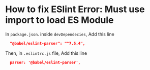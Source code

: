 # How to fix ESlint Error: Must use import to load ES Module


In `package.json`. inside `devDependecies`, Add this line
```json
  "@babel/eslint-parser": "^7.5.4",
```
Then, in `.eslintrc.js` file, Add this line
```json
  parser: '@babel/eslint-parser',
```
